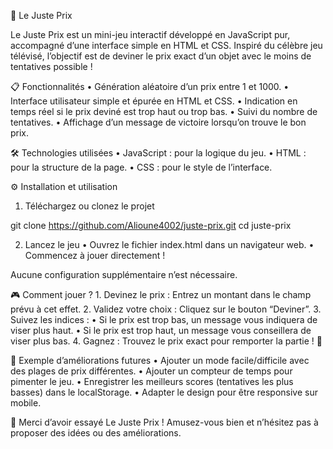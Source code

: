 🎯 Le Juste Prix

Le Juste Prix est un mini-jeu interactif développé en JavaScript pur, accompagné d’une interface simple en HTML et CSS. Inspiré du célèbre jeu télévisé, l’objectif est de deviner le prix exact d’un objet avec le moins de tentatives possible !

📋 Fonctionnalités
	•	Génération aléatoire d’un prix entre 1 et 1000.
	•	Interface utilisateur simple et épurée en HTML et CSS.
	•	Indication en temps réel si le prix deviné est trop haut ou trop bas.
	•	Suivi du nombre de tentatives.
	•	Affichage d’un message de victoire lorsqu’on trouve le bon prix.

🛠️ Technologies utilisées
	•	JavaScript : pour la logique du jeu.
	•	HTML : pour la structure de la page.
	•	CSS : pour le style de l’interface.

⚙️ Installation et utilisation

1. Téléchargez ou clonez le projet

git clone https://github.com/Alioune4002/juste-prix.git
cd juste-prix

2. Lancez le jeu
	•	Ouvrez le fichier index.html dans un navigateur web.
	•	Commencez à jouer directement !

Aucune configuration supplémentaire n’est nécessaire.

🎮 Comment jouer ?
	1.	Devinez le prix : Entrez un montant dans le champ prévu à cet effet.
	2.	Validez votre choix : Cliquez sur le bouton “Deviner”.
	3.	Suivez les indices :
	•	Si le prix est trop bas, un message vous indiquera de viser plus haut.
	•	Si le prix est trop haut, un message vous conseillera de viser plus bas.
	4.	Gagnez : Trouvez le prix exact pour remporter la partie ! 🎉


🌟 Exemple d’améliorations futures
	•	Ajouter un mode facile/difficile avec des plages de prix différentes.
	•	Ajouter un compteur de temps pour pimenter le jeu.
	•	Enregistrer les meilleurs scores (tentatives les plus basses) dans le localStorage.
	•	Adapter le design pour être responsive sur mobile.


🎉 Merci d’avoir essayé Le Juste Prix ! Amusez-vous bien et n’hésitez pas à proposer des idées ou des améliorations.
